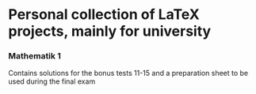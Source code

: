 # Personal collection of LaTeX projects, mainly for university

### Mathematik 1

Contains solutions for the bonus tests 11-15 and a preparation sheet to be used during the final exam  